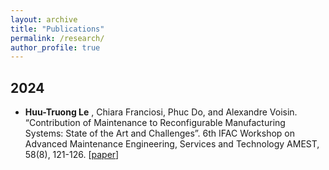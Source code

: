 ```yaml
---
layout: archive
title: "Publications"
permalink: /research/
author_profile: true
---
```


<!-- {% if site.author.googlescholar %}
  <div class="wordwrap">You can also find my articles on <a href="{{site.author.googlescholar}}">my Google Scholar profile</a>.</div>
{% endif %} -->

## 2024

* **Huu-Truong Le** , Chiara Franciosi, Phuc Do, and Alexandre Voisin. “Contribution of Maintenance to Reconfigurable Manufacturing Systems: State of the Art and Challenges”. 6th IFAC Workshop on Advanced Maintenance Engineering, Services and Technology AMEST, 58(8), 121-126. [[paper](https://www.sciencedirect.com/science/article/pii/S2405896324007778)]
